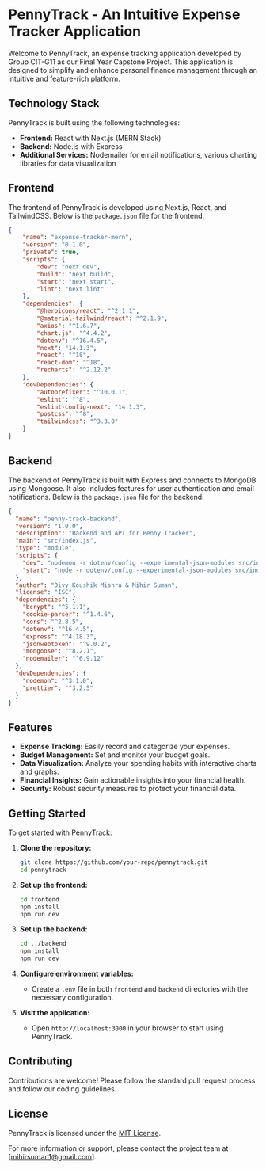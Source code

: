 # PennyTrack - An Intuitive Expense Tracker Application

Welcome to PennyTrack, an expense tracking application developed by Group CIT-G11 as our Final Year Capstone Project. This application is designed to simplify and enhance personal finance management through an intuitive and feature-rich platform.

## Technology Stack

PennyTrack is built using the following technologies:

- **Frontend:** React with Next.js (MERN Stack)
- **Backend:** Node.js with Express
- **Additional Services:** Nodemailer for email notifications, various charting libraries for data visualization

## Frontend

The frontend of PennyTrack is developed using Next.js, React, and TailwindCSS. Below is the `package.json` file for the frontend:

```json
{
	"name": "expense-tracker-mern",
	"version": "0.1.0",
	"private": true,
	"scripts": {
		"dev": "next dev",
		"build": "next build",
		"start": "next start",
		"lint": "next lint"
	},
	"dependencies": {
		"@heroicons/react": "^2.1.1",
		"@material-tailwind/react": "^2.1.9",
		"axios": "^1.6.7",
		"chart.js": "^4.4.2",
		"dotenv": "^16.4.5",
		"next": "14.1.3",
		"react": "^18",
		"react-dom": "^18",
		"recharts": "^2.12.2"
	},
	"devDependencies": {
		"autoprefixer": "^10.0.1",
		"eslint": "^8",
		"eslint-config-next": "14.1.3",
		"postcss": "^8",
		"tailwindcss": "^3.3.0"
	}
}
```

## Backend

The backend of PennyTrack is built with Express and connects to MongoDB using Mongoose. It also includes features for user authentication and email notifications. Below is the `package.json` file for the backend:

```json
{
  "name": "penny-track-backend",
  "version": "1.0.0",
  "description": "Backend and API for Penny Tracker",
  "main": "src/index.js",
  "type": "module",
  "scripts": {
    "dev": "nodemon -r dotenv/config --experimental-json-modules src/index.js",
    "start": "node -r dotenv/config --experimental-json-modules src/index.js"
  },
  "author": "Divy Koushik Mishra & Mihir Suman",
  "license": "ISC",
  "dependencies": {
    "bcrypt": "^5.1.1",
    "cookie-parser": "^1.4.6",
    "cors": "^2.8.5",
    "dotenv": "^16.4.5",
    "express": "^4.18.3",
    "jsonwebtoken": "^9.0.2",
    "mongoose": "^8.2.1",
    "nodemailer": "^6.9.12"
  },
  "devDependencies": {
    "nodemon": "^3.1.0",
    "prettier": "^3.2.5"
  }
}
```

## Features

- **Expense Tracking:** Easily record and categorize your expenses.
- **Budget Management:** Set and monitor your budget goals.
- **Data Visualization:** Analyze your spending habits with interactive charts and graphs.
- **Financial Insights:** Gain actionable insights into your financial health.
- **Security:** Robust security measures to protect your financial data.

## Getting Started

To get started with PennyTrack:

1. **Clone the repository:**
   ```bash
   git clone https://github.com/your-repo/pennytrack.git
   cd pennytrack
   ```

2. **Set up the frontend:**
   ```bash
   cd frontend
   npm install
   npm run dev
   ```

3. **Set up the backend:**
   ```bash
   cd ../backend
   npm install
   npm run dev
   ```

4. **Configure environment variables:**
   - Create a `.env` file in both `frontend` and `backend` directories with the necessary configuration.

5. **Visit the application:**
   - Open `http://localhost:3000` in your browser to start using PennyTrack.

## Contributing

Contributions are welcome! Please follow the standard pull request process and follow our coding guidelines.

## License

PennyTrack is licensed under the [MIT License](LICENSE).

For more information or support, please contact the project team at [mihirsuman1@gmail.com].
